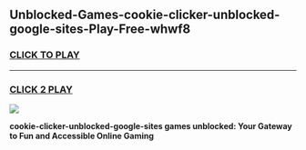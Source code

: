 
## Unblocked-Games-cookie-clicker-unblocked-google-sites-Play-Free-whwf8
<h3>
<a href="https://premium76.site?title=cookie-clicker-unblocked-google-sites&ref=21A">CLICK TO PLAY</a></h3>
<hr>

<h3>
<a href="https://premium76.site?title=cookie-clicker-unblocked-google-sites&ref=21A">CLICK 2 PLAY</a>
  
</h3>

<a href="https://premium76.site?title=cookie-clicker-unblocked-google-sites&ref=21A"><img src="https://clearcache.store/games.png"></a>


**cookie-clicker-unblocked-google-sites games unblocked: Your Gateway to Fun and Accessible Online Gaming**
